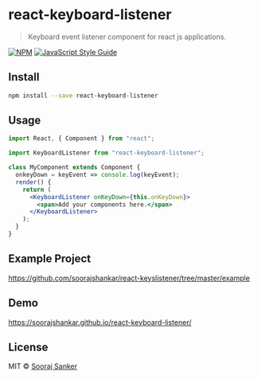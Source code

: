 # react-keyboard-listener

> Keyboard event listener component for react js applications.

[![NPM](https://img.shields.io/npm/v/react-keyboard-listener.svg)](https://www.npmjs.com/package/react-keyboard-listener) [![JavaScript Style Guide](https://img.shields.io/badge/code_style-standard-brightgreen.svg)](https://standardjs.com)

## Install

```bash
npm install --save react-keyboard-listener
```

## Usage

```jsx
import React, { Component } from "react";

import KeyboardListener from "react-keyboard-listener";

class MyComponent extends Component {
  onkeyDown = keyEvent => console.log(keyEvent);
  render() {
    return (
      <KeyboardListener onKeyDown={this.onKeyDown}>
        <span>Add your components here.</span>
      </KeyboardListener>
    );
  }
}
```
## Example Project 
https://github.com/soorajshankar/react-keyslistener/tree/master/example

## Demo 
https://soorajshankar.github.io/react-keyboard-listener/

## License

MIT © [Sooraj Sanker](https://github.com/soorajshankar)
